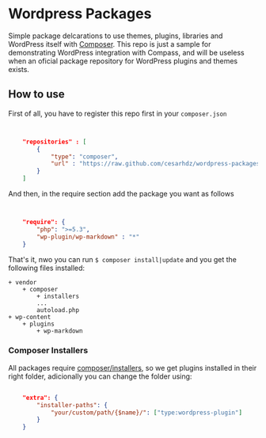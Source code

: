 Wordpress Packages
==================

Simple package delcarations to use themes, plugins, libraries and WordPress itself with [Composer]. This repo is just a sample for demonstrating WordPress integration with Compass, and will be useless when an oficial package repository for WordPress plugins and themes exists.

[Composer]: http://getcomposer.org/


## How to use

First of all, you have to register this repo first in your `composer.json`

````json


    "repositories" : [
        {
            "type": "composer",
            "url" : "https://raw.github.com/cesarhdz/wordpress-packages/master/"
        }
    ]

````

And then, in the require section add the package you want as follows


````json


    "require": {
        "php": ">=5.3",
        "wp-plugin/wp-markdown" : "*"
    }

````

That's it, nwo you can run `$ composer install|update` and you get the following files installed:

    + vendor
        + composer
            + installers
            ...
            autoload.php
    + wp-content
        + plugins
            + wp-markdown


### Composer Installers


All packages require [composer/installers], so we get plugins installed in their right folder, adicionally you can change the folder using:

~~~~json

    "extra": {
        "installer-paths": {
            "your/custom/path/{$name}/": ["type:wordpress-plugin"]
        }
    }

~~~~

[composer/installers]: https://github.com/composer/installers




